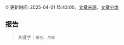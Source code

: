 :alarm_clock: 更新时间: 2025-04-01 15:43:00。[文章来源](/README.md)、[文章分类](/TAGS.md)

## 报告


> 关键字：`报告`、`月报`



